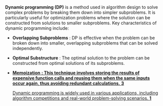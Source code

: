 **Dynamic programming (DP)** is a method used in algorithm design to solve complex problems by breaking them down into simpler subproblems. It is particularly useful for optimization problems where the solution can be constructed from solutions to smaller subproblems.
Key characteristics of dynamic programming include:

* **Overlapping Subproblems** : DP is effective when the problem can be broken down into smaller, overlapping subproblems that can be solved independently.
* **Optimal Substructure** : The optimal solution to the problem can be constructed from optimal solutions of its subproblems.
* [ **Memoization** **: This technique involves storing the results of expensive function calls and reusing them when the same inputs occur again, thus avoiding redundant calculations.** ](https://www.bing.com/ck/a?!&&p=83f9f2e3d61d06c2d1adc63eef1e8919cfe26f2005036b82d8da13871a9a5525JmltdHM9MTc0MzgxMTIwMA&ptn=3&ver=2&hsh=4&fclid=05959615-f31c-6eb3-3934-99b8f2f66f49&psq=dynamic+programming&u=a1aHR0cHM6Ly9xaWl0YS5jb20vZHJrZW4vaXRlbXMvYTVlNmZlMjI4NjNiNzk5MmVmZGI&ntb=1)[**3**](https://www.bing.com/ck/a?!&&p=83f9f2e3d61d06c2d1adc63eef1e8919cfe26f2005036b82d8da13871a9a5525JmltdHM9MTc0MzgxMTIwMA&ptn=3&ver=2&hsh=4&fclid=05959615-f31c-6eb3-3934-99b8f2f66f49&psq=dynamic+programming&u=a1aHR0cHM6Ly9xaWl0YS5jb20vZHJrZW4vaXRlbXMvYTVlNmZlMjI4NjNiNzk5MmVmZGI&ntb=1)

  [Dynamic programming is widely used in various applications, including algorithm competitions and real-world problem-solving scenarios. ](https://www.bing.com/ck/a?!&&p=48ae75e685891f933bedba859bb05d7d6a5d4d6c91c664947ede9d9526d3e3f6JmltdHM9MTc0MzgxMTIwMA&ptn=3&ver=2&hsh=4&fclid=05959615-f31c-6eb3-3934-99b8f2f66f49&psq=dynamic+programming&u=a1aHR0cHM6Ly93d3cubW9tb3lhbWEtdXNhZ2kuY29tL2VudHJ5L2luZm8tYWxnby1kcA&ntb=1)[**1**](https://www.bing.com/ck/a?!&&p=48ae75e685891f933bedba859bb05d7d6a5d4d6c91c664947ede9d9526d3e3f6JmltdHM9MTc0MzgxMTIwMA&ptn=3&ver=2&hsh=4&fclid=05959615-f31c-6eb3-3934-99b8f2f66f49&psq=dynamic+programming&u=a1aHR0cHM6Ly93d3cubW9tb3lhbWEtdXNhZ2kuY29tL2VudHJ5L2luZm8tYWxnby1kcA&ntb=1)
